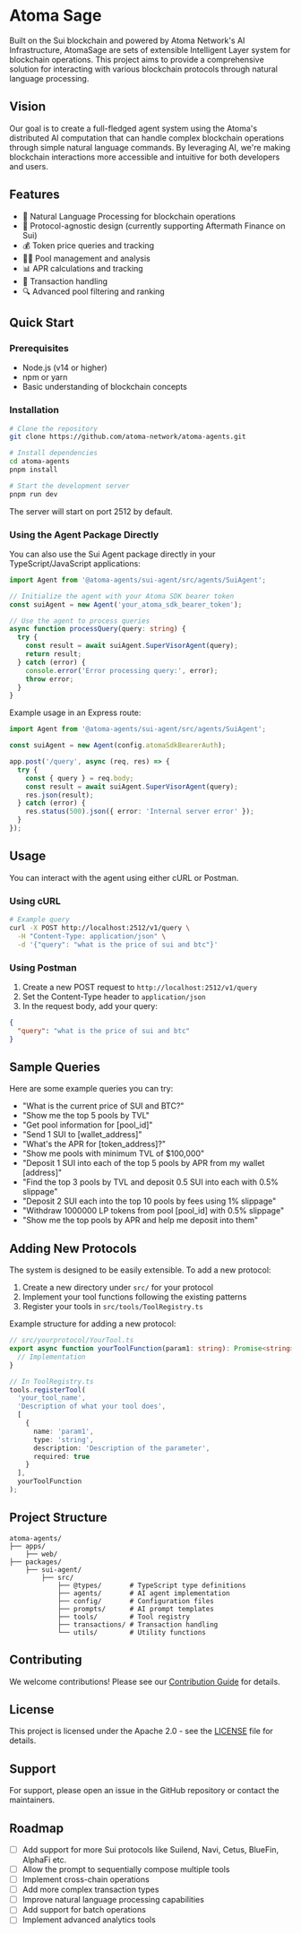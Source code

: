 # Atoma Sage

Built on the Sui blockchain and powered by Atoma Network's AI Infrastructure, AtomaSage are sets of extensible Intelligent Layer system for blockchain operations. This project aims to provide a comprehensive solution for interacting with various blockchain protocols through natural language processing.

## Vision

Our goal is to create a full-fledged agent system using the Atoma's distributed AI computation that can handle complex blockchain operations through simple natural language commands. By leveraging AI, we're making blockchain interactions more accessible and intuitive for both developers and users.

## Features

- 🤖 Natural Language Processing for blockchain operations
- 🔄 Protocol-agnostic design (currently supporting Aftermath Finance on Sui)
- 💰 Token price queries and tracking
- 🏊‍♂️ Pool management and analysis
- 📊 APR calculations and tracking
- 💸 Transaction handling
- 🔍 Advanced pool filtering and ranking

## Quick Start

### Prerequisites

- Node.js (v14 or higher)
- npm or yarn
- Basic understanding of blockchain concepts

### Installation

```bash
# Clone the repository
git clone https://github.com/atoma-network/atoma-agents.git

# Install dependencies
cd atoma-agents
pnpm install

# Start the development server
pnpm run dev
```

The server will start on port 2512 by default.

### Using the Agent Package Directly

You can also use the Sui Agent package directly in your TypeScript/JavaScript applications:

```typescript
import Agent from '@atoma-agents/sui-agent/src/agents/SuiAgent';

// Initialize the agent with your Atoma SDK bearer token
const suiAgent = new Agent('your_atoma_sdk_bearer_token');

// Use the agent to process queries
async function processQuery(query: string) {
  try {
    const result = await suiAgent.SuperVisorAgent(query);
    return result;
  } catch (error) {
    console.error('Error processing query:', error);
    throw error;
  }
}
```

Example usage in an Express route:

```typescript
import Agent from '@atoma-agents/sui-agent/src/agents/SuiAgent';

const suiAgent = new Agent(config.atomaSdkBearerAuth);

app.post('/query', async (req, res) => {
  try {
    const { query } = req.body;
    const result = await suiAgent.SuperVisorAgent(query);
    res.json(result);
  } catch (error) {
    res.status(500).json({ error: 'Internal server error' });
  }
});
```

## Usage

You can interact with the agent using either cURL or Postman.

### Using cURL

```bash
# Example query
curl -X POST http://localhost:2512/v1/query \
  -H "Content-Type: application/json" \
  -d '{"query": "what is the price of sui and btc"}'
```

### Using Postman

1. Create a new POST request to `http://localhost:2512/v1/query`
2. Set the Content-Type header to `application/json`
3. In the request body, add your query:

```json
{
  "query": "what is the price of sui and btc"
}
```

## Sample Queries

Here are some example queries you can try:

- "What is the current price of SUI and BTC?"
- "Show me the top 5 pools by TVL"
- "Get pool information for [pool_id]"
- "Send 1 SUI to [wallet_address]"
- "What's the APR for [token_address]?"
- "Show me pools with minimum TVL of $100,000"
- "Deposit 1 SUI into each of the top 5 pools by APR from my wallet [address]"
- "Find the top 3 pools by TVL and deposit 0.5 SUI into each with 0.5% slippage"
- "Deposit 2 SUI each into the top 10 pools by fees using 1% slippage"
- "Withdraw 1000000 LP tokens from pool [pool_id] with 0.5% slippage"
- "Show me the top pools by APR and help me deposit into them"

## Adding New Protocols

The system is designed to be easily extensible. To add a new protocol:

1. Create a new directory under `src/` for your protocol
2. Implement your tool functions following the existing patterns
3. Register your tools in `src/tools/ToolRegistry.ts`

Example structure for adding a new protocol:

```typescript
// src/yourprotocol/YourTool.ts
export async function yourToolFunction(param1: string): Promise<string> {
  // Implementation
}

// In ToolRegistry.ts
tools.registerTool(
  'your_tool_name',
  'Description of what your tool does',
  [
    {
      name: 'param1',
      type: 'string',
      description: 'Description of the parameter',
      required: true
    }
  ],
  yourToolFunction
);
```

## Project Structure

```
atoma-agents/
├── apps/
    ├── web/
├── packages/
    ├── sui-agent/
        ├── src/
            ├── @types/       # TypeScript type definitions
            ├── agents/       # AI agent implementation
            ├── config/       # Configuration files
            ├── prompts/      # AI prompt templates
            ├── tools/        # Tool registry
            ├── transactions/ # Transaction handling
            └── utils/        # Utility functions
```

## Contributing

We welcome contributions! Please see our [Contribution Guide](CONTRIBUTING.md) for details.

## License

This project is licensed under the Apache 2.0 - see the [LICENSE](LICENSE) file for details.

## Support

For support, please open an issue in the GitHub repository or contact the maintainers.

## Roadmap

- [ ] Add support for more Sui protocols like Suilend, Navi, Cetus, BlueFin, AlphaFi etc.
- [ ] Allow the prompt to sequentially compose multiple tools
- [ ] Implement cross-chain operations
- [ ] Add more complex transaction types
- [ ] Improve natural language processing capabilities
- [ ] Add support for batch operations
- [ ] Implement advanced analytics tools

